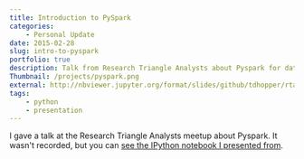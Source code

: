 ```yaml
---
title: Introduction to PySpark
categories:
    - Personal Update
date: 2015-02-28
slug: intro-to-pyspark
portfolio: true
description: Talk from Research Triangle Analysts about Pyspark for data science
Thumbnail: /projects/pyspark.png
external: http://nbviewer.jupyter.org/format/slides/github/tdhopper/rta-pyspark-presentation/blob/master/slides.ipynb
tags:
    - python
    - presentation
---
```


I gave a talk at the Research Triangle Analysts meetup about Pyspark. It wasn't recorded, but you can [see the IPython notebook I presented from](http://nbviewer.jupyter.org/format/slides/github/tdhopper/rta-pyspark-presentation/blob/master/slides.ipynb#/).
